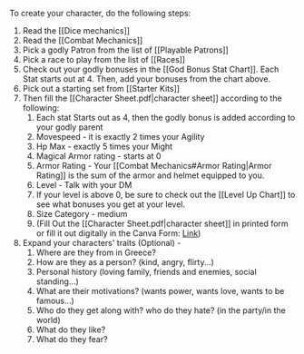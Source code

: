 To create your character, do the following steps:
1. Read the [[Dice mechanics]]
2. Read the [[Combat Mechanics]]
3. Pick a godly Patron from the list of [[Playable Patrons]]
4. Pick a race to play from the list of [[Races]]
5. Check out your godly bonuses in the [[God Bonus Stat Chart]].
	   Each Stat starts out at 4.
	   Then, add your bonuses from the chart above.
6. Pick out a starting set from [[Starter Kits]]
7. Then fill the [[Character Sheet.pdf|character sheet]] according to the following:
	1. Each stat Starts out as 4, then the godly bonus is added according to your godly parent
	2. Movespeed - it is exactly 2 times your Agility
	3. Hp Max - exactly 5 times your Might
	4. Magical Armor rating - starts at 0
	5. Armor Rating - Your [[Combat Mechanics#Armor Rating|Armor Rating]] is the sum of the armor and helmet equipped to you.
	6. Level - Talk with your DM
	7. If your level is above 0, be sure to check out the [[Level Up Chart]] to see what bonuses you get at your level.
	8. Size Category - medium
	9. (Fill Out the [[Character Sheet.pdf|character sheet]] in printed form or fill it out digitally in the Canva Form: [Link](https://www.canva.com/design/DAFywl-s8QA/iVJ6wLB5tGLCaUHVLS8IWQ/edit?utm_content=DAFywl-s8QA&utm_campaign=designshare&utm_medium=link2&utm_source=sharebutton))
8. Expand your characters' traits (Optional) - 
	1. Where are they from in Greece?
	2. How are they as a person? (kind, angry, flirty...)
	3. Personal history (loving family, friends and enemies, social standing...)
	4. What are their motivations? (wants power, wants love, wants to be famous...)
	5. Who do they get along with? who do they hate? (in the party/in the world)
	6. What do they like?
	7. What do they fear?
   
   
